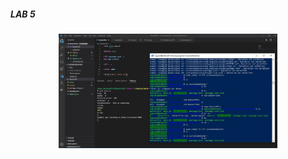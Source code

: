 <h5>LAB 5</h5>
<p align="center">
  <img src="./lab5/screen2.jpg" width="350" title="hover text">
</p>